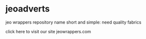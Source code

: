 # jeoadverts
jeo wrappers repository name short and simple: need quality fabrics


click here to visit our site
jeowrappers.com
